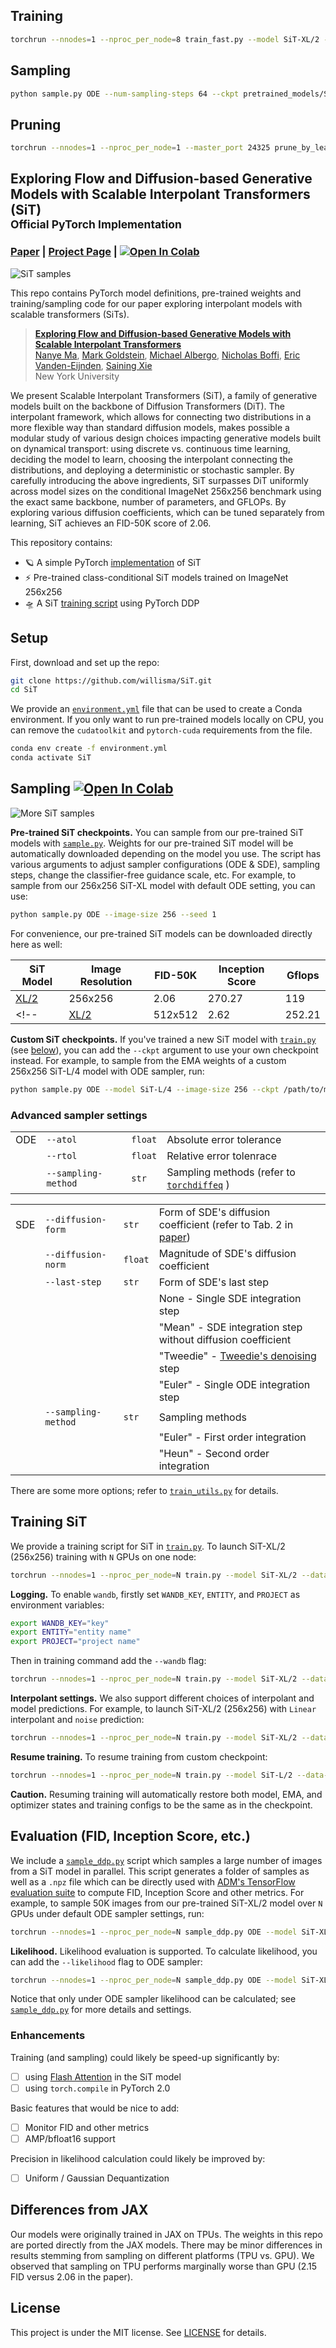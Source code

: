 ## Training

```bash
torchrun --nnodes=1 --nproc_per_node=8 train_fast.py --model SiT-XL/2 --load_weight pretrained_models/SiT-XL-2-256.pt --data-path ../RescaleDiT/data/imagenet_encoded --epochs 100  --global-batch-size 4 --prefix SiTtest
```

## Sampling 
```bash
python sample.py ODE --num-sampling-steps 64 --ckpt pretrained_models/SiT-XL-2-256.pt --model SiT-XL/2
```


## Pruning
```bash
torchrun --nnodes=1 --nproc_per_node=1 --master_port 24325 prune_by_learning.py --model SiT-28-19 --load-weight pretrained_models/SiT-XL-2-256.pt --data-path ../RescaleDiT/data/imagenet_encoded --epochs 2 --prefix learn_mask --global-batch-size 4 --delta-w --lora
```



## Exploring Flow and Diffusion-based Generative Models with Scalable Interpolant Transformers (SiT)<br><sub>Official PyTorch Implementation</sub>

### [Paper](https://arxiv.org/pdf/2401.08740.pdf) | [Project Page](https://scalable-interpolant.github.io/) | [![Open In Colab](https://colab.research.google.com/assets/colab-badge.svg)](http://colab.research.google.com/github/willisma/SiT/blob/main/run_SiT.ipynb)

![SiT samples](visuals/visual.png)

This repo contains PyTorch model definitions, pre-trained weights and training/sampling code for our paper exploring 
interpolant models with scalable transformers (SiTs). 

> [**Exploring Flow and Diffusion-based Generative Models with Scalable Interpolant Transformers**](https://arxiv.org/pdf/2401.08740.pdf)<br>
> [Nanye Ma](https://willisma.github.io), [Mark Goldstein](https://marikgoldstein.github.io/), [Michael Albergo](http://malbergo.me/), [Nicholas Boffi](https://nmboffi.github.io/), [Eric Vanden-Eijnden](https://wp.nyu.edu/courantinstituteofmathematicalsciences-eve2/), [Saining Xie](https://www.sainingxie.com)
> <br>New York University<br>

We present Scalable Interpolant Transformers (SiT), a family of generative models built on the backbone of Diffusion Transformers (DiT). The interpolant framework, which allows for connecting two distributions in a more flexible way than standard diffusion models, makes possible a modular study of various design choices impacting generative models built on dynamical transport: using discrete vs. continuous time learning, deciding the model to learn, choosing the interpolant connecting the distributions, and deploying a deterministic or stochastic sampler. By carefully introducing the above ingredients, SiT surpasses DiT uniformly across model sizes on the conditional ImageNet 256x256 benchmark using the exact same backbone, number of parameters, and GFLOPs. By exploring various diffusion coefficients, which can be tuned separately from learning, SiT achieves an FID-50K score of 2.06.

This repository contains:

* 🪐 A simple PyTorch [implementation](models.py) of SiT
* ⚡️ Pre-trained class-conditional SiT models trained on ImageNet 256x256
* 🛸 A SiT [training script](train.py) using PyTorch DDP

## Setup

First, download and set up the repo:

```bash
git clone https://github.com/willisma/SiT.git
cd SiT
```

We provide an [`environment.yml`](environment.yml) file that can be used to create a Conda environment. If you only want 
to run pre-trained models locally on CPU, you can remove the `cudatoolkit` and `pytorch-cuda` requirements from the file.

```bash
conda env create -f environment.yml
conda activate SiT
```


## Sampling [![Open In Colab](https://colab.research.google.com/assets/colab-badge.svg)](https://github.com/willisma/SiT/blob/main/run_SiT.ipynb)
![More SiT samples](visuals/visual_2.png)

**Pre-trained SiT checkpoints.** You can sample from our pre-trained SiT models with [`sample.py`](sample.py). Weights for our pre-trained SiT model will be 
automatically downloaded depending on the model you use. The script has various arguments to adjust sampler configurations (ODE & SDE), sampling steps, change the classifier-free guidance scale, etc. For example, to sample from
our 256x256 SiT-XL model with default ODE setting, you can use:

```bash
python sample.py ODE --image-size 256 --seed 1
```

For convenience, our pre-trained SiT models can be downloaded directly here as well:

| SiT Model     | Image Resolution | FID-50K | Inception Score | Gflops | 
|---------------|------------------|---------|-----------------|--------|
| [XL/2](https://www.dl.dropboxusercontent.com/scl/fi/as9oeomcbub47de5g4be0/SiT-XL-2-256.pt?rlkey=uxzxmpicu46coq3msb17b9ofa&dl=0) | 256x256          | 2.06    | 270.27         | 119    |
<!-- | [XL/2](https://dl.fbaipublicfiles.com/SiT/models/SiT-XL-2-512x512.pt) | 512x512          | 2.62    |   252.21       | 525    | -->


**Custom SiT checkpoints.** If you've trained a new SiT model with [`train.py`](train.py) (see [below](#training-SiT)), you can add the `--ckpt`
argument to use your own checkpoint instead. For example, to sample from the EMA weights of a custom 
256x256 SiT-L/4 model with ODE sampler, run:

```bash
python sample.py ODE --model SiT-L/4 --image-size 256 --ckpt /path/to/model.pt
```

### Advanced sampler settings

|     |          |          |                         |
|-----|----------|----------|--------------------------|
| ODE | `--atol` | `float` |  Absolute error tolerance |
|     | `--rtol` | `float` | Relative error tolenrace |   
|     | `--sampling-method` | `str` | Sampling methods (refer to [`torchdiffeq`](https://github.com/rtqichen/torchdiffeq) ) |

|     |          |          |                         |
|-----|----------|----------|--------------------------|
| SDE | `--diffusion-form` | `str` | Form of SDE's diffusion coefficient (refer to Tab. 2 in [paper]()) |
|     | `--diffusion-norm` | `float` | Magnitude of SDE's diffusion coefficient |
|     | `--last-step` | `str` | Form of SDE's last step |
|     |               |       | None - Single SDE integration step |
|     |               |       | "Mean" - SDE integration step without diffusion coefficient |
|     |               |       | "Tweedie" - [Tweedie's denoising](https://efron.ckirby.su.domains/papers/2011TweediesFormula.pdf) step | 
|     |               |       | "Euler" - Single ODE integration step
|     | `--sampling-method` | `str` | Sampling methods |
|     |               |       | "Euler" - First order integration | 
|     |               |       | "Heun" - Second order integration | 

There are some more options; refer to [`train_utils.py`](train_utils.py) for details.

## Training SiT

We provide a training script for SiT in [`train.py`](train.py). To launch SiT-XL/2 (256x256) training with `N` GPUs on 
one node:

```bash
torchrun --nnodes=1 --nproc_per_node=N train.py --model SiT-XL/2 --data-path /path/to/imagenet/train
```

**Logging.** To enable `wandb`, firstly set `WANDB_KEY`, `ENTITY`, and `PROJECT` as environment variables:

```bash
export WANDB_KEY="key"
export ENTITY="entity name"
export PROJECT="project name"
```

Then in training command add the `--wandb` flag:

```bash
torchrun --nnodes=1 --nproc_per_node=N train.py --model SiT-XL/2 --data-path /path/to/imagenet/train --wandb
```

**Interpolant settings.** We also support different choices of interpolant and model predictions. For example, to launch SiT-XL/2 (256x256) with `Linear` interpolant and `noise` prediction: 

```bash
torchrun --nnodes=1 --nproc_per_node=N train.py --model SiT-XL/2 --data-path /path/to/imagenet/train --path-type Linear --prediction noise
```

**Resume training.** To resume training from custom checkpoint:

```bash
torchrun --nnodes=1 --nproc_per_node=N train.py --model SiT-L/2 --data-path /path/to/imagenet/train --ckpt /path/to/model.pt
```

**Caution.** Resuming training will automatically restore both model, EMA, and optimizer states and training configs to be the same as in the checkpoint.

## Evaluation (FID, Inception Score, etc.)

We include a [`sample_ddp.py`](sample_ddp.py) script which samples a large number of images from a SiT model in parallel. This script 
generates a folder of samples as well as a `.npz` file which can be directly used with [ADM's TensorFlow
evaluation suite](https://github.com/openai/guided-diffusion/tree/main/evaluations) to compute FID, Inception Score and
other metrics. For example, to sample 50K images from our pre-trained SiT-XL/2 model over `N` GPUs under default ODE sampler settings, run:

```bash
torchrun --nnodes=1 --nproc_per_node=N sample_ddp.py ODE --model SiT-XL/2 --num-fid-samples 50000
```

**Likelihood.** Likelihood evaluation is supported. To calculate likelihood, you can add the `--likelihood` flag to ODE sampler:

```bash
torchrun --nnodes=1 --nproc_per_node=N sample_ddp.py ODE --model SiT-XL/2 --likelihood
```

Notice that only under ODE sampler likelihood can be calculated; see [`sample_ddp.py`](sample_ddp.py) for more details and settings. 

### Enhancements
Training (and sampling) could likely be speed-up significantly by:
- [ ] using [Flash Attention](https://github.com/HazyResearch/flash-attention) in the SiT model
- [ ] using `torch.compile` in PyTorch 2.0

Basic features that would be nice to add:
- [ ] Monitor FID and other metrics
- [ ] AMP/bfloat16 support

Precision in likelihood calculation could likely be improved by:
- [ ] Uniform / Gaussian Dequantization


## Differences from JAX

Our models were originally trained in JAX on TPUs. The weights in this repo are ported directly from the JAX models. 
There may be minor differences in results stemming from sampling on different platforms (TPU vs. GPU). We observed that sampling on TPU performs marginally worse than GPU (2.15 FID 
versus 2.06 in the paper).


## License
This project is under the MIT license. See [LICENSE](LICENSE.txt) for details.


